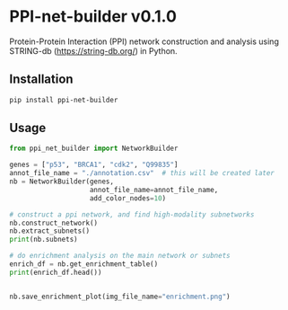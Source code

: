 # PPI-net-builder v0.1.0
Protein-Protein Interaction (PPI) network construction and analysis using STRING-db (https://string-db.org/) in Python.


## Installation
```bash
pip install ppi-net-builder
```

## Usage
```python
from ppi_net_builder import NetworkBuilder

genes = ["p53", "BRCA1", "cdk2", "Q99835"]
annot_file_name = "./annotation.csv"  # this will be created later
nb = NetworkBuilder(genes,
                    annot_file_name=annot_file_name,
                    add_color_nodes=10)

# construct a ppi network, and find high-modality subnetworks
nb.construct_network()
nb.extract_subnets()
print(nb.subnets)

# do enrichment analysis on the main network or subnets
enrich_df = nb.get_enrichment_table()
print(enrich_df.head())


nb.save_enrichment_plot(img_file_name="enrichment.png")

```


